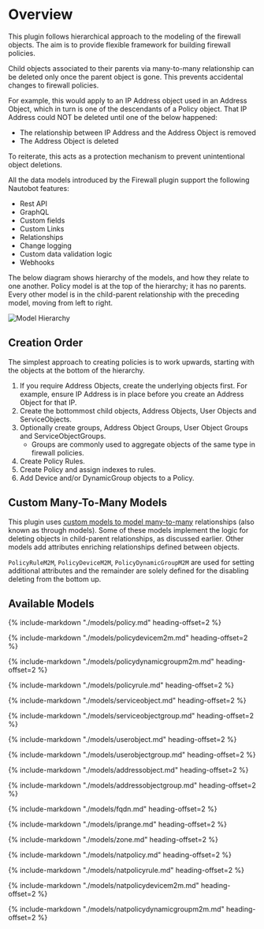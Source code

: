 # Overview

This plugin follows hierarchical approach to the modeling of the firewall objects. The aim is to provide flexible framework for building firewall policies.

Child objects associated to their parents via many-to-many relationship can be deleted only once the parent object is gone. This prevents accidental changes to firewall policies.

For example, this would apply to an IP Address object used in an Address Object, which in turn is one of the descendants of a Policy object. That IP Address could NOT be deleted until one of the below happened:

* The relationship between IP Address and the Address Object is removed
* The Address Object is deleted

To reiterate, this acts as a protection mechanism to prevent unintentional object deletions.

All the data models introduced by the Firewall plugin support the following Nautobot features:

* Rest API
* GraphQL
* Custom fields
* Custom Links
* Relationships
* Change logging
* Custom data validation logic
* Webhooks

The below diagram shows hierarchy of the models, and how they relate to one another. Policy model is at the top of the hierarchy; it has no parents. Every other model is in the child-parent relationship with the preceding model, moving from left to right.

![Model Hierarchy](images/datamodel.png "Model Hierarchy")

## Creation Order

The simplest approach to creating policies is to work upwards, starting with the objects at the bottom of the hierarchy.

1. If you require Address Objects, create the underlying objects first. For example, ensure IP Address is in place before you create an Address Object for that IP.
2. Create the bottommost child objects, Address Objects, User Objects and ServiceObjects.
3. Optionally create groups, Address Object Groups, User Object Groups and ServiceObjectGroups.
    * Groups are commonly used to aggregate objects of the same type in firewall policies.
4. Create Policy Rules.
5. Create Policy and assign indexes to rules.
6. Add Device and/or DynamicGroup objects to a Policy.

## Custom Many-To-Many Models

This plugin uses [custom models to model many-to-many](https://docs.djangoproject.com/en/3.2/howto/custom-model-fields/) relationships (also known as through models). Some of these models implement the logic for deleting objects in child-parent relationships, as discussed earlier. Other models add attributes enriching relationships defined between objects.

`PolicyRuleM2M`, `PolicyDeviceM2M`, `PolicyDynamicGroupM2M` are used for setting additional attributes and the remainder are solely defined for the disabling deleting from the bottom up.

## Available Models

{%
    include-markdown "./models/policy.md"
    heading-offset=2
%}

{%
    include-markdown "./models/policydevicem2m.md"
    heading-offset=2
%}

{%
    include-markdown "./models/policydynamicgroupm2m.md"
    heading-offset=2
%}

{%
    include-markdown "./models/policyrule.md"
    heading-offset=2
%}

{%
    include-markdown "./models/serviceobject.md"
    heading-offset=2
%}

{%
    include-markdown "./models/serviceobjectgroup.md"
    heading-offset=2
%}

{%
    include-markdown "./models/userobject.md"
    heading-offset=2
%}

{%
    include-markdown "./models/userobjectgroup.md"
    heading-offset=2
%}

{%
    include-markdown "./models/addressobject.md"
    heading-offset=2
%}

{%
    include-markdown "./models/addressobjectgroup.md"
    heading-offset=2
%}

{%
    include-markdown "./models/fqdn.md"
    heading-offset=2
%}

{%
    include-markdown "./models/iprange.md"
    heading-offset=2
%}

{%
    include-markdown "./models/zone.md"
    heading-offset=2
%}

{%
    include-markdown "./models/natpolicy.md"
    heading-offset=2
%}

{%
    include-markdown "./models/natpolicyrule.md"
    heading-offset=2
%}

{%
    include-markdown "./models/natpolicydevicem2m.md"
    heading-offset=2
%}

{%
    include-markdown "./models/natpolicydynamicgroupm2m.md"
    heading-offset=2
%}
